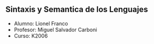 ## Sintaxis y Semantica de los Lenguajes

- Alumno: Lionel Franco
- Profesor: Miguel Salvador Carboni
- Curso: K2006